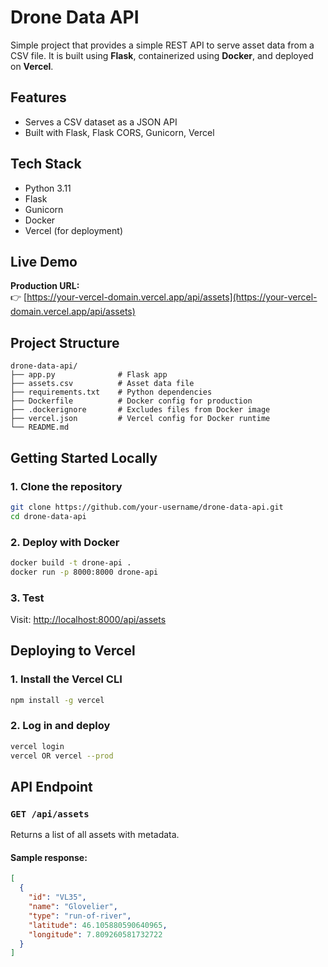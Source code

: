 
# Drone Data API

Simple project that provides a simple REST API to serve asset data from a CSV file. It is built using **Flask**, containerized using **Docker**, and deployed on **Vercel**.


## Features

- Serves a CSV dataset as a JSON API
- Built with Flask, Flask CORS, Gunicorn, Vercel

## Tech Stack

- Python 3.11
- Flask
- Gunicorn
- Docker
- Vercel (for deployment)


## Live Demo

**Production URL:**  
👉 [https://your-vercel-domain.vercel.app/api/assets](https://your-vercel-domain.vercel.app/api/assets)


## Project Structure

```
drone-data-api/
├── app.py              # Flask app
├── assets.csv          # Asset data file
├── requirements.txt    # Python dependencies
├── Dockerfile          # Docker config for production
├── .dockerignore       # Excludes files from Docker image
├── vercel.json         # Vercel config for Docker runtime
└── README.md
```


## Getting Started Locally

### 1. Clone the repository

```bash
git clone https://github.com/your-username/drone-data-api.git
cd drone-data-api
```

### 2. Deploy with Docker

```bash
docker build -t drone-api .
docker run -p 8000:8000 drone-api
```

### 3. Test

Visit: [http://localhost:8000/api/assets](http://localhost:8000/api/assets)


## Deploying to Vercel

### 1. Install the Vercel CLI

```bash
npm install -g vercel
```

### 2. Log in and deploy

```bash
vercel login
vercel OR vercel --prod
```


## API Endpoint

### `GET /api/assets`

Returns a list of all assets with metadata.

#### Sample response:

```json
[
  {
    "id": "VL35",
    "name": "Glovelier",
    "type": "run-of-river",
    "latitude": 46.105880590640965,
    "longitude": 7.809260581732722
  }
]
```

